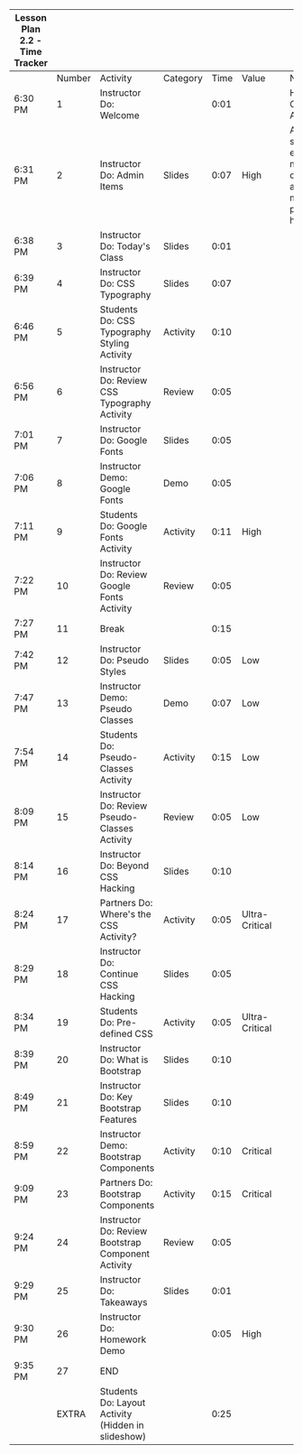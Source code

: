 | Lesson Plan 2.2 - Time Tracker |        |                                                    |          |      |                |     |                                                                                 |     |
| ------------------------------ | ------ | -------------------------------------------------- | -------- | ---- | -------------- | --- | ------------------------------------------------------------------------------- | --- |
|                                | Number | Activity                                           | Category | Time | Value          |     | Notes                                                                           |     |
| 6:30 PM                        | 1      | Instructor Do: Welcome                             |          | 0:01 |                |     | High or Critical Activities:                                                    |     |
| 6:31 PM                        | 2      | Instructor Do: Admin Items                         | Slides   | 0:07 | High           |     | Are worth spending extra moments on in class and/or may be pivotal to homework. |     |
| 6:38 PM                        | 3      | Instructor Do: Today's Class                       | Slides   | 0:01 |                |     |                                                                                 |     |
| 6:39 PM                        | 4      | Instructor Do: CSS Typography                      | Slides   | 0:07 |                |     |                                                                                 |     |
| 6:46 PM                        | 5      | Students Do: CSS Typography Styling Activity       | Activity | 0:10 |                |     |                                                                                 |     |
| 6:56 PM                        | 6      | Instructor Do: Review CSS Typography Activity      | Review   | 0:05 |                |     |                                                                                 |     |
| 7:01 PM                        | 7      | Instructor Do: Google Fonts                        | Slides   | 0:05 |                |     |                                                                                 |     |
| 7:06 PM                        | 8      | Instructor Demo: Google Fonts                      | Demo     | 0:05 |                |     |                                                                                 |     |
| 7:11 PM                        | 9      | Students Do: Google Fonts Activity                 | Activity | 0:11 | High           |     |                                                                                 |     |
| 7:22 PM                        | 10     | Instructor Do: Review Google Fonts Activity        | Review   | 0:05 |                |     |                                                                                 |     |
| 7:27 PM                        | 11     | Break                                              |          | 0:15 |                |     |                                                                                 |     |
| 7:42 PM                        | 12     | Instructor Do: Pseudo Styles                       | Slides   | 0:05 | Low            |     |                                                                                 |     |
| 7:47 PM                        | 13     | Instructor Demo: Pseudo Classes                    | Demo     | 0:07 | Low            |     |                                                                                 |     |
| 7:54 PM                        | 14     | Students Do: Pseudo-Classes Activity               | Activity | 0:15 | Low            |     |                                                                                 |     |
| 8:09 PM                        | 15     | Instructor Do: Review Pseudo-Classes Activity      | Review   | 0:05 | Low            |     |                                                                                 |     |
| 8:14 PM                        | 16     | Instructor Do: Beyond CSS Hacking                  | Slides   | 0:10 |                |     |                                                                                 |     |
| 8:24 PM                        | 17     | Partners Do: Where's the CSS Activity?             | Activity | 0:05 | Ultra-Critical |     |                                                                                 |     |
| 8:29 PM                        | 18     | Instructor Do: Continue CSS Hacking                | Slides   | 0:05 |                |     |                                                                                 |     |
| 8:34 PM                        | 19     | Students Do: Pre-defined CSS                       | Activity | 0:05 | Ultra-Critical |     |                                                                                 |     |
| 8:39 PM                        | 20     | Instructor Do: What is Bootstrap                   | Slides   | 0:10 |                |     |                                                                                 |     |
| 8:49 PM                        | 21     | Instructor Do: Key Bootstrap Features              | Slides   | 0:10 |                |     |                                                                                 |     |
| 8:59 PM                        | 22     | Instructor Demo: Bootstrap Components              | Activity | 0:10 | Critical       |     |                                                                                 |     |
| 9:09 PM                        | 23     | Partners Do: Bootstrap Components                  | Activity | 0:15 | Critical       |     |                                                                                 |     |
| 9:24 PM                        | 24     | Instructor Do: Review Bootstrap Component Activity | Review   | 0:05 |                |     |                                                                                 |     |
| 9:29 PM                        | 25     | Instructor Do: Takeaways                           | Slides   | 0:01 |                |     |                                                                                 |     |
| 9:30 PM                        | 26     | Instructor Do: Homework Demo                       |          | 0:05 | High           |     |                                                                                 |     |
| 9:35 PM                        | 27     | END                                                |          |      |                |     |                                                                                 |     |
|                                | EXTRA  | Students Do: Layout Activity (Hidden in slideshow) |          | 0:25 |                |     |                                                                                 |     |
